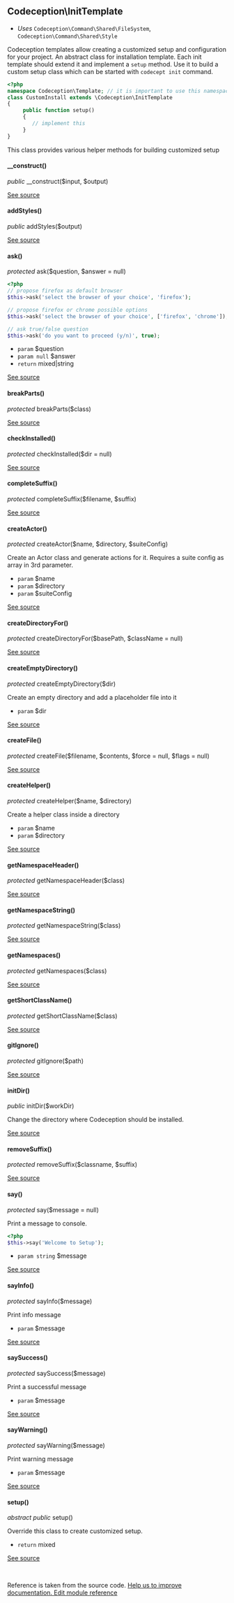 
## Codeception\InitTemplate


* *Uses* `Codeception\Command\Shared\FileSystem`, `Codeception\Command\Shared\Style`

Codeception templates allow creating a customized setup and configuration for your project.
An abstract class for installation template. Each init template should extend it and implement a `setup` method.
Use it to build a custom setup class which can be started with `codecept init` command.


```php
<?php
namespace Codeception\Template; // it is important to use this namespace so codecept init could locate this template
class CustomInstall extends \Codeception\InitTemplate
{
     public function setup()
     {
        // implement this
     }
}
```
This class provides various helper methods for building customized setup


#### __construct()

 *public* __construct($input, $output) 

[See source](https://github.com/Codeception/Codeception/blob/3.0/src/Codeception/InitTemplate.php#L65)

#### addStyles()

 *public* addStyles($output) 

[See source](https://github.com/Codeception/Codeception/blob/3.0/src/Codeception/Command/Shared/Style.php#L9)

#### ask()

 *protected* ask($question, $answer = null) 

```php
<?php
// propose firefox as default browser
$this->ask('select the browser of your choice', 'firefox');

// propose firefox or chrome possible options
$this->ask('select the browser of your choice', ['firefox', 'chrome']);

// ask true/false question
$this->ask('do you want to proceed (y/n)', true);
```

 * `param` $question
 * `param null` $answer
 * `return` mixed|string

[See source](https://github.com/Codeception/Codeception/blob/3.0/src/Codeception/InitTemplate.php#L107)

#### breakParts()

 *protected* breakParts($class) 

[See source](https://github.com/Codeception/Codeception/blob/3.0/src/Codeception/Util/Shared/Namespaces.php#L6)

#### checkInstalled()

 *protected* checkInstalled($dir = null) 

[See source](https://github.com/Codeception/Codeception/blob/3.0/src/Codeception/InitTemplate.php#L208)

#### completeSuffix()

 *protected* completeSuffix($filename, $suffix) 

[See source](https://github.com/Codeception/Codeception/blob/3.0/src/Codeception/Command/Shared/FileSystem.php#L25)

#### createActor()

 *protected* createActor($name, $directory, $suiteConfig) 

Create an Actor class and generate actions for it.
Requires a suite config as array in 3rd parameter.

 * `param` $name
 * `param` $directory
 * `param` $suiteConfig

[See source](https://github.com/Codeception/Codeception/blob/3.0/src/Codeception/InitTemplate.php#L223)

#### createDirectoryFor()

 *protected* createDirectoryFor($basePath, $className = null) 

[See source](https://github.com/Codeception/Codeception/blob/3.0/src/Codeception/Command/Shared/FileSystem.php#L10)

#### createEmptyDirectory()

 *protected* createEmptyDirectory($dir) 

Create an empty directory and add a placeholder file into it
 * `param` $dir

[See source](https://github.com/Codeception/Codeception/blob/3.0/src/Codeception/InitTemplate.php#L195)

#### createFile()

 *protected* createFile($filename, $contents, $force = null, $flags = null) 

[See source](https://github.com/Codeception/Codeception/blob/3.0/src/Codeception/Command/Shared/FileSystem.php#L46)

#### createHelper()

 *protected* createHelper($name, $directory) 

Create a helper class inside a directory

 * `param` $name
 * `param` $directory

[See source](https://github.com/Codeception/Codeception/blob/3.0/src/Codeception/InitTemplate.php#L174)

#### getNamespaceHeader()

 *protected* getNamespaceHeader($class) 

[See source](https://github.com/Codeception/Codeception/blob/3.0/src/Codeception/Util/Shared/Namespaces.php#L31)

#### getNamespaceString()

 *protected* getNamespaceString($class) 

[See source](https://github.com/Codeception/Codeception/blob/3.0/src/Codeception/Util/Shared/Namespaces.php#L25)

#### getNamespaces()

 *protected* getNamespaces($class) 

[See source](https://github.com/Codeception/Codeception/blob/3.0/src/Codeception/Util/Shared/Namespaces.php#L40)

#### getShortClassName()

 *protected* getShortClassName($class) 

[See source](https://github.com/Codeception/Codeception/blob/3.0/src/Codeception/Util/Shared/Namespaces.php#L19)

#### gitIgnore()

 *protected* gitIgnore($path) 

[See source](https://github.com/Codeception/Codeception/blob/3.0/src/Codeception/InitTemplate.php#L201)

#### initDir()

 *public* initDir($workDir) 

Change the directory where Codeception should be installed.

[See source](https://github.com/Codeception/Codeception/blob/3.0/src/Codeception/InitTemplate.php#L75)

#### removeSuffix()

 *protected* removeSuffix($classname, $suffix) 

[See source](https://github.com/Codeception/Codeception/blob/3.0/src/Codeception/Command/Shared/FileSystem.php#L40)

#### say()

 *protected* say($message = null) 

Print a message to console.

```php
<?php
$this->say('Welcome to Setup');
```


 * `param string` $message

[See source](https://github.com/Codeception/Codeception/blob/3.0/src/Codeception/InitTemplate.php#L136)

#### sayInfo()

 *protected* sayInfo($message) 

Print info message
 * `param` $message

[See source](https://github.com/Codeception/Codeception/blob/3.0/src/Codeception/InitTemplate.php#L163)

#### saySuccess()

 *protected* saySuccess($message) 

Print a successful message
 * `param` $message

[See source](https://github.com/Codeception/Codeception/blob/3.0/src/Codeception/InitTemplate.php#L145)

#### sayWarning()

 *protected* sayWarning($message) 

Print warning message
 * `param` $message

[See source](https://github.com/Codeception/Codeception/blob/3.0/src/Codeception/InitTemplate.php#L154)

#### setup()

 *abstract public* setup() 

Override this class to create customized setup.
 * `return` mixed

[See source](https://github.com/Codeception/Codeception/blob/3.0/src/Codeception/InitTemplate.php#L88)

<p>&nbsp;</p><div class="alert alert-warning">Reference is taken from the source code. <a href="https://github.com/Codeception/Codeception/blob/3.0/src/Codeception/InitTemplate.php">Help us to improve documentation. Edit module reference</a></div>

